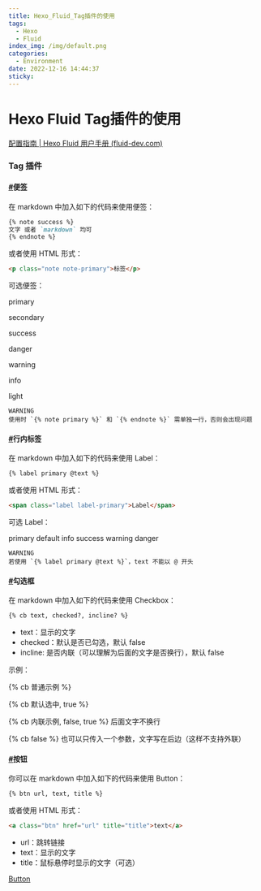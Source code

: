 ```yaml
---
title: Hexo_Fluid_Tag插件的使用
tags:
  - Hexo
  - Fluid
index_img: /img/default.png
categories:
  - Environment
date: 2022-12-16 14:44:37
sticky:
---
```


# Hexo Fluid Tag插件的使用

[配置指南 | Hexo Fluid 用户手册 (fluid-dev.com)](https://hexo.fluid-dev.com/docs/guide/#tag-插件)

### Tag 插件

#### [#](https://hexo.fluid-dev.com/docs/guide/#便签)便签

在 markdown 中加入如下的代码来使用便签：

```markdown
{% note success %}
文字 或者 `markdown` 均可
{% endnote %}
```

或者使用 HTML 形式：

```html
<p class="note note-primary">标签</p>
```

可选便签：

<p class="note note-primary">primary</p>

<p class="note note-secondary">secondary</p>

<p class="note note-success">success</p>

<p class="note note-danger">danger</p>

<p class="note note-warning">warning</p>

<p class="note note-info">info</p>

<p class="note note-light">light</p>

```
WARNING
使用时 `{% note primary %}` 和 `{% endnote %}` 需单独一行，否则会出现问题
```

#### [#](https://hexo.fluid-dev.com/docs/guide/#行内标签)行内标签

在 markdown 中加入如下的代码来使用 Label：

```markdown
{% label primary @text %}
```

或者使用 HTML 形式：

```html
<span class="label label-primary">Label</span>
```

可选 Label：

<span class="label label-primary">primary</span>
<span class="label label-default">default</span>
<span class="label label-info">info</span>
<span class="label label-success">success</span>
<span class="label label-warning">warning</span>
<span class="label label-danger">danger</span>

```
WARNING
若使用 `{% label primary @text %}`，text 不能以 @ 开头
```

#### [#](https://hexo.fluid-dev.com/docs/guide/#勾选框)勾选框

在 markdown 中加入如下的代码来使用 Checkbox：

```markdown
{% cb text, checked?, incline? %}
```

- text：显示的文字
- checked：默认是否已勾选，默认 false
- incline: 是否内联（可以理解为后面的文字是否换行），默认 false

示例：

{% cb 普通示例 %}

{% cb 默认选中, true %}

{% cb 内联示例, false, true %} 后面文字不换行  

{% cb false %} 也可以只传入一个参数，文字写在后边（这样不支持外联）



#### [#](https://hexo.fluid-dev.com/docs/guide/#按钮)按钮

你可以在 markdown 中加入如下的代码来使用 Button：

```markdown
{% btn url, text, title %}
```

或者使用 HTML 形式：

```html
<a class="btn" href="url" title="title">text</a>
```

- url：跳转链接
- text：显示的文字
- title：鼠标悬停时显示的文字（可选）

<a class="btn" href="yorick.love" title="title">Button</a>
